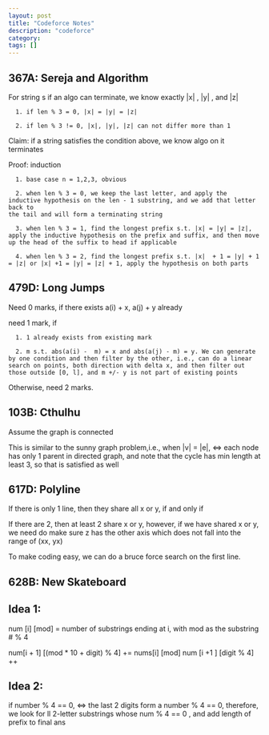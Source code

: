 ```yaml
---
layout: post
title: "Codeforce Notes"
description: "codeforce"
category: 
tags: []
---
```


367A:  Sereja and Algorithm
--------
For string s if an algo can terminate, we know exactly |x| , |y| , and |z|

```
  1. if len % 3 = 0, |x| = |y| = |z|

  2. if len % 3 != 0, |x|, |y|, |z| can not differ more than 1

```

Claim: if a string satisfies the condition above, we know algo on it terminates

Proof: induction

```
  1. base case n = 1,2,3, obvious

  2. when len % 3 = 0, we keep the last letter, and apply the inductive hypothesis on the len - 1 substring, and we add that letter back to
the tail and will form a terminating string

  3. when len % 3 = 1, find the longest prefix s.t. |x| = |y| = |z|, apply the inductive hypothesis on the prefix and suffix, and then move
up the head of the suffix to head if applicable

  4. when len % 3 = 2, find the longest prefix s.t. |x|  + 1 = |y| + 1 = |z| or |x| +1 = |y| = |z| + 1, apply the hypothesis on both parts

```

479D: Long Jumps
--------

Need 0 marks, if there exists a(i) + x, a(j) + y already

need 1 mark, if 

```
  1. 1 already exists from existing mark

  2. m s.t. abs(a(i) -  m) = x and abs(a(j) - m) = y. We can generate by one condition and then filter by the other, i.e., can do a linear
search on points, both direction with delta x, and then filter out those outside [0, l], and m +/- y is not part of existing points

```

Otherwise, need 2 marks.

103B: Cthulhu
------
Assume the graph is connected

This is similar to the sunny graph problem,i.e., when |v| = |e|, <=> each node has only 1 parent in directed graph, and note that the cycle has min length at least 3, so that is satisfied as
well


617D: Polyline
-------
If there is only 1 line, then they share all x or y, if and only if

If there are 2, then at least 2 share x or y, however, if we have shared x or y, we need do make sure z has the other axis which does not
fall into the range of (xx, yx)

To make coding easy, we can do a bruce force search on the first line.


628B: New Skateboard
--------

Idea 1: 
------
num [i] [mod] = number of substrings ending at i, with mod as the substring # % 4

num[i + 1] [(mod * 10 + digit) % 4] += nums[i] [mod]
num [i +1 ] [digit % 4] ++

Idea 2:
-------
if number % 4 == 0, <=> the last 2 digits form a number % 4 == 0, therefore, we look for ll 2-letter substrings whose num % 4 == 0 , and add length of prefix
to final ans
